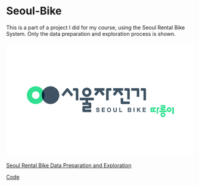# Seoul-Bike
This is a part of a project I did for my course, using the Seoul Rental Bike System. 
Only the data preparation and exploration process is shown. 

![img.png](image/img.png)

[Seoul Rental Bike Data Preparation and Exploration](https://github.com/sy-112/Seoul-Rental-Bike/blob/41ceb4cd45c6b1f96696ca563f3e943643acb3d0/Data%20Preparation%20and%20Exploration.md)

[Code](https://github.com/sy-112/Seoul-Rental-Bike/blob/41ceb4cd45c6b1f96696ca563f3e943643acb3d0/Data%20preparation%20and%20exploration%20code.ipynb)
